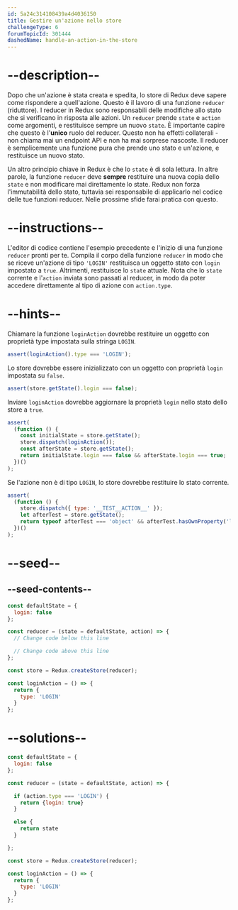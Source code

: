 ```yaml
---
id: 5a24c314108439a4d4036150
title: Gestire un'azione nello store
challengeType: 6
forumTopicId: 301444
dashedName: handle-an-action-in-the-store
---
```


# --description--

Dopo che un'azione è stata creata e spedita, lo store di Redux deve sapere come rispondere a quell'azione. Questo è il lavoro di una funzione `reducer` (riduttore). I reducer in Redux sono responsabili delle modifiche allo stato che si verificano in risposta alle azioni. Un `reducer` prende `state` e `action` come argomenti, e restituisce sempre un nuovo `state`. È importante capire che questo è l'**unico** ruolo del reducer. Questo non ha effetti collaterali - non chiama mai un endpoint API e non ha mai sorprese nascoste. Il reducer è semplicemente una funzione pura che prende uno stato e un'azione, e restituisce un nuovo stato.

Un altro principio chiave in Redux è che lo `state` è di sola lettura. In altre parole, la funzione `reducer` deve **sempre** restituire una nuova copia dello `state` e non modificare mai direttamente lo state. Redux non forza l'immutabilità dello stato, tuttavia sei responsabile di applicarlo nel codice delle tue funzioni reducer. Nelle prossime sfide farai pratica con questo.

# --instructions--

L'editor di codice contiene l'esempio precedente e l'inizio di una funzione `reducer` pronti per te. Compila il corpo della funzione `reducer` in modo che se riceve un'azione di tipo `'LOGIN'` restituisca un oggetto stato con `login` impostato a `true`. Altrimenti, restituisce lo `state` attuale. Nota che lo `state` corrente e l'`action` inviata sono passati al reducer, in modo da poter accedere direttamente al tipo di azione con `action.type`.

# --hints--

Chiamare la funzione `loginAction` dovrebbe restituire un oggetto con proprietà type impostata sulla stringa `LOGIN`.

```js
assert(loginAction().type === 'LOGIN');
```

Lo store dovrebbe essere inizializzato con un oggetto con proprietà `login` impostata su `false`.

```js
assert(store.getState().login === false);
```

Inviare `loginAction` dovrebbe aggiornare la proprietà `login` nello stato dello store a `true`.

```js
assert(
  (function () {
    const initialState = store.getState();
    store.dispatch(loginAction());
    const afterState = store.getState();
    return initialState.login === false && afterState.login === true;
  })()
);
```

Se l'azione non è di tipo `LOGIN`, lo store dovrebbe restituire lo stato corrente.

```js
assert(
  (function () {
    store.dispatch({ type: '__TEST__ACTION__' });
    let afterTest = store.getState();
    return typeof afterTest === 'object' && afterTest.hasOwnProperty('login');
  })()
);
```

# --seed--

## --seed-contents--

```js
const defaultState = {
  login: false
};

const reducer = (state = defaultState, action) => {
  // Change code below this line

  // Change code above this line
};

const store = Redux.createStore(reducer);

const loginAction = () => {
  return {
    type: 'LOGIN'
  }
};
```

# --solutions--

```js
const defaultState = {
  login: false
};

const reducer = (state = defaultState, action) => {

  if (action.type === 'LOGIN') {
    return {login: true}
  }

  else {
    return state
  }

};

const store = Redux.createStore(reducer);

const loginAction = () => {
  return {
    type: 'LOGIN'
  }
};
```
